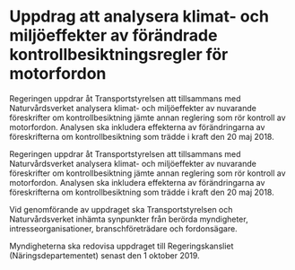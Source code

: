 # Uppdrag att analysera klimat- och miljöeffekter av förändrade kontrollbesiktningsregler för motorfordon

Regeringen uppdrar åt Transportstyrelsen att tillsammans med Naturvårdsverket analysera klimat- och miljöeffekter av nuvarande föreskrifter om kontrollbesiktning jämte annan reglering som rör kontroll av motorfordon. Analysen ska inkludera effekterna av förändringarna av föreskrifterna om kontrollbesiktning som trädde i kraft den 20 maj 2018.

Regeringen uppdrar åt Transportstyrelsen att tillsammans med Naturvårdsverket analysera klimat- och miljöeffekter av nuvarande föreskrifter om kontrollbesiktning jämte annan reglering som rör kontroll av motorfordon. Analysen ska inkludera effekterna av förändringarna av föreskrifterna om kontrollbesiktning som trädde i kraft den 20 maj 2018.

Vid genomförande av uppdraget ska Transportstyrelsen och Naturvårdsverket inhämta synpunkter från berörda myndigheter, intresseorganisationer, branschföreträdare och fordonsägare.

Myndigheterna ska redovisa uppdraget till Regeringskansliet (Näringsdepartementet) senast den 1 oktober 2019.
